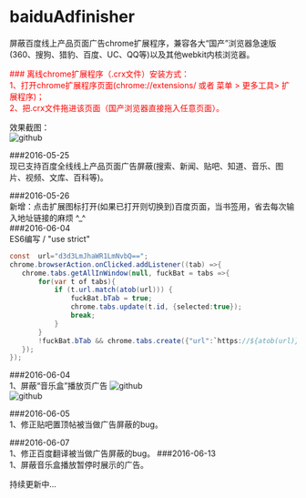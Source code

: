 # baiduAdfinisher
屏蔽百度线上产品页面广告chrome扩展程序，兼容各大“国产”浏览器急速版(360、搜狗、猎豹、百度、UC、QQ等)以及其他webkit内核浏览器。

<font color="#ff0000">
### 离线chrome扩展程序（.crx文件）安装方式：<br />
1、打开chrome扩展程序页面(chrome://extensions/ 或者 菜单 > 更多工具> 扩展程序)；<br />
2、把.crx文件拖进该页面（国产浏览器直接拖入任意页面）。<br />
</font>

效果截图： <br />
![github](https://raw.githubusercontent.com/unclehking/baiduAdfinisher/master/res/pic/sp01.png "github")  <br />



 ###2016-05-25<br />
 现已支持百度全线线上产品页面广告屏蔽(搜索、新闻、贴吧、知道、音乐、图片、视频、文库、百科等)。<br />

 ###2016-05-26<br />
 新增：点击扩展图标打开(如果已打开则切换到)百度页面，当书签用，省去每次输入地址链接的麻烦 ^_^<br />
###2016-06-04<br />
 ES6编写 / "use strict"
 ```java
 const  url="d3d3LmJhaWR1LmNvbQ==";
 chrome.browserAction.onClicked.addListener((tab) =>{
 	chrome.tabs.getAllInWindow(null, fuckBat = tabs =>{
 		for(var t of tabs){
 			if (t.url.match(atob(url))) {
 				fuckBat.bTab = true;
 				chrome.tabs.update(t.id, {selected:true});
 				break;
 			}
 		}
 		!fuckBat.bTab && chrome.tabs.create({"url":`https://${atob(url)}`, "selected":true});
 	});
 });
 ```
###2016-06-04<br />
1、屏蔽“音乐盒”播放页广告
![github](https://raw.githubusercontent.com/unclehking/baiduAdfinisher/master/res/pic/q0.jpg "github")  <br />
![github](https://raw.githubusercontent.com/unclehking/baiduAdfinisher/master/res/pic/q1.jpg "github")  <br />

###2016-06-05<br />
1、修正贴吧置顶帖被当做广告屏蔽的bug。

###2016-06-07<br />
1、修正百度翻译被当做广告屏蔽的bug。
###2016-06-13<br />
1、屏蔽音乐盒播放暂停时展示的广告。

 持续更新中...
